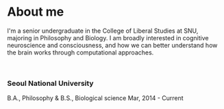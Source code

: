

# About me

I'm a senior undergraduate in the College of Liberal Studies at SNU, majoring in Philosophy and Biology. I am broadly interested in cognitive neuroscience and consciousness, and how we can better understand how the brain works through computational approaches. 

&nbsp;


### Seoul National University
B.A., Philosophy & B.S., Biological science Mar, 2014 - Current

